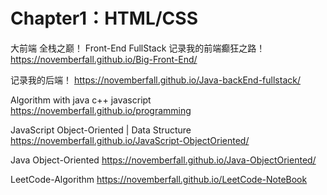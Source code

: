 # Chapter1：HTML/CSS

大前端 全栈之巅！
Front-End FullStack
记录我的前端癫狂之路！
https://novemberfall.github.io/Big-Front-End/

记录我的后端！
https://novemberfall.github.io/Java-backEnd-fullstack/

Algorithm with java c++ javascript
https://novemberfall.github.io/programming

JavaScript Object-Oriented | Data Structure
https://novemberfall.github.io/JavaScript-ObjectOriented/

Java Object-Oriented
https://novemberfall.github.io/Java-ObjectOriented/

LeetCode-Algorithm
https://novemberfall.github.io/LeetCode-NoteBook